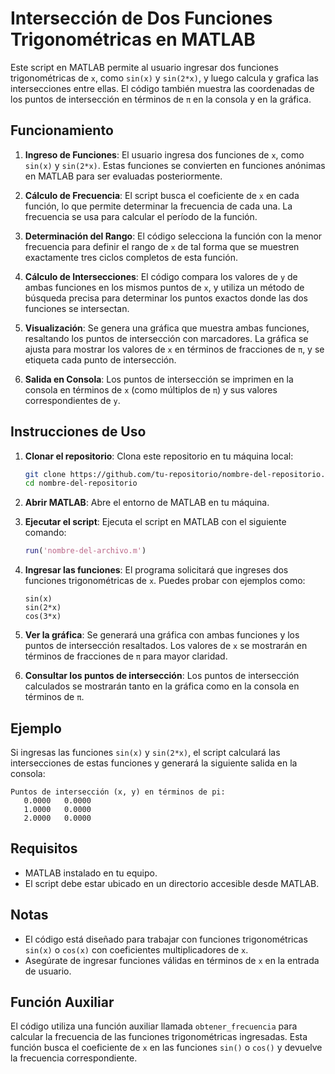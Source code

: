 # Intersección de Dos Funciones Trigonométricas en MATLAB

Este script en MATLAB permite al usuario ingresar dos funciones trigonométricas de `x`, como `sin(x)` y `sin(2*x)`, y luego calcula y grafica las intersecciones entre ellas. El código también muestra las coordenadas de los puntos de intersección en términos de `π` en la consola y en la gráfica.

## Funcionamiento

1. **Ingreso de Funciones**: El usuario ingresa dos funciones de `x`, como `sin(x)` y `sin(2*x)`. Estas funciones se convierten en funciones anónimas en MATLAB para ser evaluadas posteriormente.

2. **Cálculo de Frecuencia**: El script busca el coeficiente de `x` en cada función, lo que permite determinar la frecuencia de cada una. La frecuencia se usa para calcular el período de la función.

3. **Determinación del Rango**: El código selecciona la función con la menor frecuencia para definir el rango de `x` de tal forma que se muestren exactamente tres ciclos completos de esta función.

4. **Cálculo de Intersecciones**: El código compara los valores de `y` de ambas funciones en los mismos puntos de `x`, y utiliza un método de búsqueda precisa para determinar los puntos exactos donde las dos funciones se intersectan.

5. **Visualización**: Se genera una gráfica que muestra ambas funciones, resaltando los puntos de intersección con marcadores. La gráfica se ajusta para mostrar los valores de `x` en términos de fracciones de `π`, y se etiqueta cada punto de intersección.

6. **Salida en Consola**: Los puntos de intersección se imprimen en la consola en términos de `x` (como múltiplos de `π`) y sus valores correspondientes de `y`.

## Instrucciones de Uso

1. **Clonar el repositorio**: Clona este repositorio en tu máquina local:

   ```bash
   git clone https://github.com/tu-repositorio/nombre-del-repositorio.git
   cd nombre-del-repositorio
   ```

2. **Abrir MATLAB**: Abre el entorno de MATLAB en tu máquina.

3. **Ejecutar el script**: Ejecuta el script en MATLAB con el siguiente comando:

   ```matlab
   run('nombre-del-archivo.m')
   ```

4. **Ingresar las funciones**: El programa solicitará que ingreses dos funciones trigonométricas de `x`. Puedes probar con ejemplos como:

   ```text
   sin(x)
   sin(2*x)
   cos(3*x)
   ```

5. **Ver la gráfica**: Se generará una gráfica con ambas funciones y los puntos de intersección resaltados. Los valores de `x` se mostrarán en términos de fracciones de `π` para mayor claridad.

6. **Consultar los puntos de intersección**: Los puntos de intersección calculados se mostrarán tanto en la gráfica como en la consola en términos de `π`.

## Ejemplo

Si ingresas las funciones `sin(x)` y `sin(2*x)`, el script calculará las intersecciones de estas funciones y generará la siguiente salida en la consola:

```text
Puntos de intersección (x, y) en términos de pi:
   0.0000   0.0000
   1.0000   0.0000
   2.0000   0.0000
```

## Requisitos

- MATLAB instalado en tu equipo.
- El script debe estar ubicado en un directorio accesible desde MATLAB.

## Notas

- El código está diseñado para trabajar con funciones trigonométricas `sin(x)` o `cos(x)` con coeficientes multiplicadores de `x`.
- Asegúrate de ingresar funciones válidas en términos de `x` en la entrada de usuario.

## Función Auxiliar

El código utiliza una función auxiliar llamada `obtener_frecuencia` para calcular la frecuencia de las funciones trigonométricas ingresadas. Esta función busca el coeficiente de `x` en las funciones `sin()` o `cos()` y devuelve la frecuencia correspondiente.
